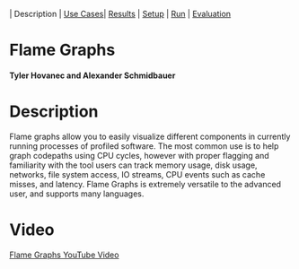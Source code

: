 | Description | [Use Cases](UseCases.md)| [Results](Results.md) | [Setup](Setup.md) | [Run](Run.md) | [Evaluation](Evaluation.md)

# Flame Graphs

#### Tyler Hovanec and Alexander Schmidbauer

# Description

Flame graphs allow you to easily visualize different components in currently running processes of profiled software. The most common use is to help graph codepaths using CPU cycles, however with proper flagging and familiarity with the tool users can track memory usage, disk usage, networks, file system access, IO streams, CPU events such as cache misses, and latency. Flame Graphs is extremely versatile to the advanced user, and supports many languages.

# Video

[Flame Graphs YouTube Video](https://www.youtube.com/watch?v=lGc1VoXupPY&feature=youtu.be)
